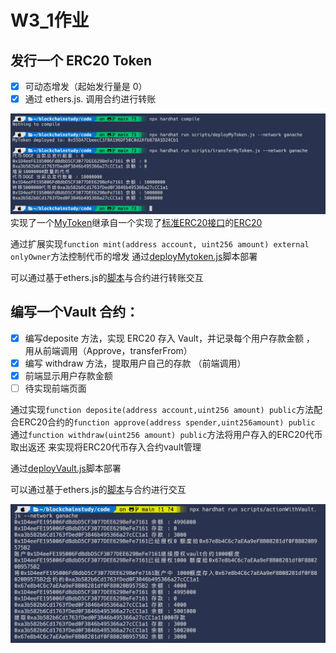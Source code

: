 # W3_1作业

## 发⾏⼀个 ERC20 Token

- [x]  可动态增发（起始发⾏量是 0）
- [x]  通过 ethers.js. 调⽤合约进⾏转账

![执行记录](./images/mytoken.png)
实现了一个[MyToken](./code/MyToken.sol)继承自一个实现了[标准ERC20接口](./code/IERC20.sol)的[ERC20](./code/ERC20.sol)

通过扩展实现`function mint(address account, uint256 amount) external onlyOwner`方法控制代币的增发
通过[deployMytoken.js](../code/scripts/deployMyToken.js)脚本部署

可以通过基于ethers.js的[脚本](./scripts/transferMyToken.js)与合约进行转账交互

## 编写⼀个Vault 合约：
  - [x] 编写deposite ⽅法，实现 ERC20 存⼊ Vault，并记录每个⽤户存款⾦额 ， ⽤从前端调⽤（Approve，transferFrom） 
  - [x] 编写 withdraw ⽅法，提取⽤户⾃⼰的存款 （前端调⽤）
  - [x] 前端显示⽤户存款⾦额
  - [ ] 待实现前端页面
  
通过实现`function deposite(address account,uint256 amount) public`方法配合ERC20合约的`function approve(address spender,uint256amount) public`
通过`function withdraw(uint256 amount) public`方法将用户存入的ERC20代币取出返还
来实现将ERC20代币存入合约vault管理

通过[deployVault.js](../code/scripts/deployVault.js)脚本部署

可以通过基于ethers.js的[脚本](./scripts/actionWithVault.js)与合约进行交互

![执行记录](./images/vaule.png)

